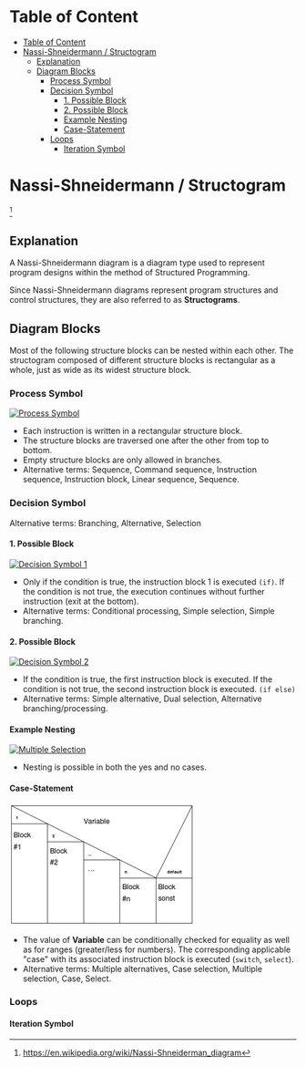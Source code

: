 # Table of Content
- [Table of Content](#table-of-content)
- [Nassi-Shneidermann / Structogram](#nassi-shneidermann--structogram)
  - [Explanation](#explanation)
  - [Diagram Blocks](#diagram-blocks)
    - [Process Symbol](#process-symbol)
    - [Decision Symbol](#decision-symbol)
      - [1. Possible Block](#1-possible-block)
      - [2. Possible Block](#2-possible-block)
      - [Example Nesting](#example-nesting)
      - [Case-Statement](#case-statement)
    - [Loops](#loops)
      - [Iteration Symbol](#iteration-symbol)

# Nassi-Shneidermann / Structogram
[^1]
## Explanation
A Nassi-Shneidermann diagram is a diagram type used to represent program designs within the method of Structured Programming.

Since Nassi-Shneidermann diagrams represent program structures and control structures, they are also referred to as __Structograms__.

## Diagram Blocks
Most of the following structure blocks can be nested within each other. The structogram composed of different structure blocks is rectangular as a whole, just as wide as its widest structure block.

### Process Symbol
[![Process Symbol](https://upload.wikimedia.org/wikipedia/commons/1/1e/LineareAnw.png "Process Symbol")](https://en.wikipedia.org/wiki/Nassi-Shneiderman_diagram#Process_Symbol)

- Each instruction is written in a rectangular structure block.
- The structure blocks are traversed one after the other from top to bottom.
- Empty structure blocks are only allowed in branches.
- Alternative terms: Sequence, Command sequence, Instruction sequence, Instruction block, Linear sequence, Sequence.

### Decision Symbol
Alternative terms: Branching, Alternative, Selection
#### 1. Possible Block

[![Decision Symbol 1](https://upload.wikimedia.org/wikipedia/commons/5/50/EinfAusw.png "Simple Selection")](https://en.wikipedia.org/wiki/Nassi-Shneiderman_diagram#Decision_Symbol)

- Only if the condition is true, the instruction block 1 is executed `(if)`. If the condition is not true, the execution continues without further instruction (exit at the bottom).
- Alternative terms: Conditional processing, Simple selection, Simple branching.

#### 2. Possible Block

[![Decision Symbol 2](https://upload.wikimedia.org/wikipedia/commons/7/73/ZweifAusw.png "Dual Selection")](https://en.wikipedia.org/wiki/Nassi-Shneiderman_diagram#Decision_Symbol)

- If the condition is true, the first instruction block is executed. If the condition is not true, the second instruction block is executed. `(if else)`
- Alternative terms: Simple alternative, Dual selection, Alternative branching/processing.

#### Example Nesting

[![Multiple Selection](https://upload.wikimedia.org/wikipedia/commons/5/5f/MehrfAusw.png "Multiple Selection")](https://en.wikipedia.org/wiki/Nassi-Shneiderman_diagram#Decision_Symbol)

- Nesting is possible in both the yes and no cases.

#### Case-Statement

[![Case-Statement](../../img/Nassi-Shneiderman/NassiShneiderman-case.svg.png "Case-Statement")](https://en.wikipedia.org/wiki/Nassi-Shneiderman_diagram#Decision_Symbol)

- The value of __Variable__ can be conditionally checked for equality as well as for ranges (greater/less for numbers). The corresponding applicable "case" with its associated instruction block is executed (`switch`, `select`).
- Alternative terms: Multiple alternatives, Case selection, Multiple selection, Case, Select.

### Loops

#### Iteration Symbol


[^1]: https://en.wikipedia.org/wiki/Nassi-Shneiderman_diagram
